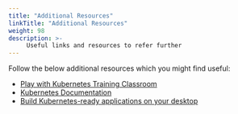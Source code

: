 ```yaml
---
title: "Additional Resources"
linkTitle: "Additional Resources"
weight: 98
description: >-
     Useful links and resources to refer further 
---
```


Follow the below additional resources which you might find useful:

* [Play with Kubernetes Training Classroom](https://training.play-with-k8s.com/)
* [Kubernetes Documentation](https://kubernetes.io/docs/home/)
* [Build Kubernetes-ready applications on your desktop](https://www.docker.com/products/kubernetes)
